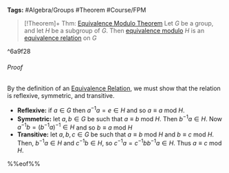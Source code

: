 ---
---

**Tags:** #Algebra/Groups #Theorem #Course/FPM 

 > 
 > \[!Theorem\]+ Thm: [Equivalence Modulo Theorem](Equivalence%20Modulo%20Theorem.md)
 > Let $G$ be a group, and let $H$ be a subgroup of $G$. Then [equivalence modulo](Equivalence%20Modulo%20Notation.md) $H$ is an [equivalence relation](Equivalence%20Relation.md) on $G$

^6a9f28

###### Proof

By the definition of an [Equivalence Relation](Equivalence%20Relation.md), we must show that the relation is reflexive, symmetric, and transitive.

* **Reflexive:** if $a \in G$ then $a^{-1}a=e\in H$ and so $a\equiv a \text{ mod } H$.
* **Symmetric:** let $a,b\in G$ be such that $a\equiv b\text{ mod } H$. Then $b^{-1}a\in H$. Now $a^{-1}b=(b^{-1}a)^{-1}\in H$ and so $b\equiv a \text{ mod } H$
* **Transitive:** let $a,b,c\in G$ be such that $a \equiv b \text{ mod } H$ and $b\equiv c\text{ mod } H$. Then, $b^{-1}a\in H$ and $c^{-1}b\in H$, so $c^{-1}a=c^{-1}bb^{-1}a\in H$. Thus $a\equiv c \text{ mod } H$.

%%eof%%